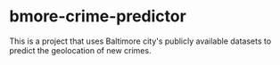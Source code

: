 # bmore-crime-predictor
This is a project that uses Baltimore city's publicly available datasets to predict the geolocation of new crimes. 
